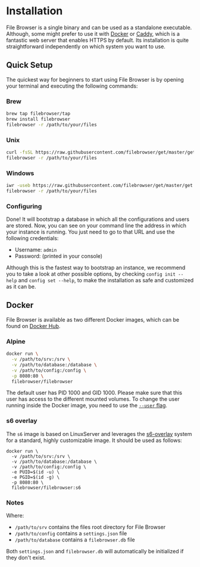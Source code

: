 # Installation

File Browser is a single binary and can be used as a standalone executable. Although, some might prefer to use it with [Docker](https://www.docker.com) or [Caddy](https://caddyserver.com), which is a fantastic web server that enables HTTPS by default. Its installation is quite straightforward independently on which system you want to use.

## Quick Setup

The quickest way for beginners to start using File Browser is by opening your terminal and executing the following commands:

### Brew

```sh
brew tap filebrowser/tap
brew install filebrowser
filebrowser -r /path/to/your/files
```

### Unix

```sh
curl -fsSL https://raw.githubusercontent.com/filebrowser/get/master/get.sh | bash
filebrowser -r /path/to/your/files
```

### Windows

```sh
iwr -useb https://raw.githubusercontent.com/filebrowser/get/master/get.ps1 | iex
filebrowser -r /path/to/your/files
```

### Configuring

Done! It will bootstrap a database in which all the configurations and users are stored. Now, you can see on your command line the address in which your instance is running. You just need to go to that URL and use the following credentials:

* Username: `admin`
* Password: (printed in your console)

Although this is the fastest way to bootstrap an instance, we recommend you to take a look at other possible options, by checking `config init --help` and `config set --help`, to make the installation as safe and customized as it can be.

## Docker

File Browser is available as two different Docker images, which can be found on [Docker Hub](https://hub.docker.com/r/filebrowser/filebrowser).

### Alpine

```sh
docker run \
  -v /path/to/srv:/srv \
  -v /path/to/database:/database \
  -v /path/to/config:/config \
  -p 8080:80 \
  filebrowser/filebrowser
```

The default user has PID 1000 and GID 1000. Please make sure that this user has access to the different mounted volumes. To change the user running inside the Docker image, you need to use the [`--user` flag](https://docs.docker.com/engine/containers/run/#user).

### s6 overlay

The `s6` image is based on LinuxServer and leverages the [s6-overlay](https://github.com/just-containers/s6-overlay) system for a standard, highly customizable image. It should be used as follows:

```shell
docker run \
  -v /path/to/srv:/srv \
  -v /path/to/database:/database \
  -v /path/to/config:/config \
  -e PUID=$(id -u) \
  -e PGID=$(id -g) \
  -p 8080:80 \
  filebrowser/filebrowser:s6
```

### Notes

Where:

- `/path/to/srv` contains the files root directory for File Browser
- `/path/to/config` contains a `settings.json` file
- `/path/to/database` contains a `filebrowser.db` file

Both `settings.json` and `filebrowser.db` will automatically be initialized if they don't exist.
